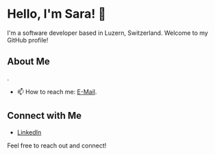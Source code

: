 # Hello, I'm Sara! 👋

I'm a software developer based in Luzern, Switzerland. Welcome to my GitHub profile!

## About Me
.
- 📫 How to reach me: [E-Mail](sara.ctrl@outlook.com).

## Connect with Me

- [LinkedIn](https://www.linkedin.com/in/sara-esmeralda-cabrera-ramirez-649b9b236/)

Feel free to reach out and connect!
